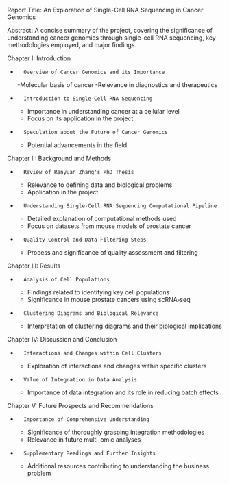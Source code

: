 Report Title:
An Exploration of Single-Cell RNA Sequencing in Cancer Genomics

Abstract:
A concise summary of the project, covering the significance of understanding cancer genomics through single-cell RNA sequencing, key methodologies employed, and major findings.

Chapter I: Introduction

* 		Overview of Cancer Genomics and its Importance
     -Molecular basis of cancer
     -Relevance in diagnostics and therapeutics
* 		Introduction to Single-Cell RNA Sequencing
    - Importance in understanding cancer at a cellular level
    - Focus on its application in the project
* 		Speculation about the Future of Cancer Genomics
    - Potential advancements in the field

Chapter II: Background and Methods

* 		Review of Renyuan Zhang's PhD Thesis
    - Relevance to defining data and biological problems
    - Application in the project
* 		Understanding Single-Cell RNA Sequencing Computational Pipeline
    - Detailed explanation of computational methods used
    - Focus on datasets from mouse models of prostate cancer
* 		Quality Control and Data Filtering Steps
    - Process and significance of quality assessment and filtering

Chapter III: Results

* 		Analysis of Cell Populations
    - Findings related to identifying key cell populations
    - Significance in mouse prostate cancers using scRNA-seq
* 		Clustering Diagrams and Biological Relevance
    - Interpretation of clustering diagrams and their biological implications

Chapter IV: Discussion and Conclusion

* 		Interactions and Changes within Cell Clusters
    - Exploration of interactions and changes within specific clusters
* 		Value of Integration in Data Analysis
    - Importance of data integration and its role in reducing batch effects

Chapter V: Future Prospects and Recommendations

* 		Importance of Comprehensive Understanding
    - Significance of thoroughly grasping integration methodologies
    - Relevance in future multi-omic analyses

* 		Supplementary Readings and Further Insights
    - Additional resources contributing to understanding the business problem
